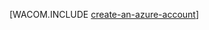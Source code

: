 <properties title="Java create account" pageTitle="Java create account" metaKeywords="" description="Create an account on Azure." documentationCenter="Java" services="" solutions="" manager="bjsmith" editor="mollybos" authors="waltpo" videoId="" scriptId="" />

[WACOM.INCLUDE [create-an-azure-account](../includes/create-an-azure-account.md)]

